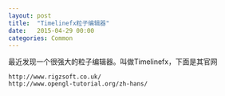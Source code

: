 ```yaml
---
layout: post
title:  "Timelinefx粒子编辑器"
date:   2015-04-29 00:00
categories: Common
---
```

最近发现一个很强大的粒子编辑器。叫做Timelinefx，下面是其官网

```
http://www.rigzsoft.co.uk/
http://www.opengl-tutorial.org/zh-hans/
```